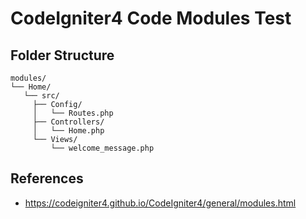 # CodeIgniter4 Code Modules Test

## Folder Structure

```
modules/
└── Home/
   └── src/
     ├── Config/
     │   └── Routes.php
     ├── Controllers/
     │   └── Home.php
     └── Views/
         └── welcome_message.php
```

## References

- https://codeigniter4.github.io/CodeIgniter4/general/modules.html
